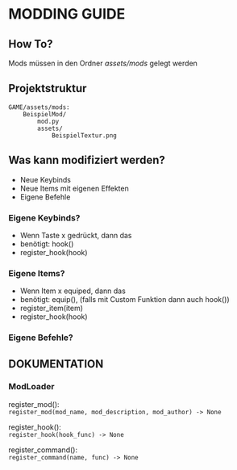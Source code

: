 # MODDING GUIDE
## How To?
Mods müssen in den Ordner *assets/mods* gelegt werden

## Projektstruktur
```
GAME/assets/mods:
    BeispielMod/
        mod.py
        assets/
            BeispielTextur.png
```
    
## Was kann modifiziert werden?
* Neue Keybinds
* Neue Items mit eigenen Effekten
* Eigene Befehle

### Eigene Keybinds?
* Wenn Taste x gedrückt, dann das
* benötigt: hook()
* register_hook(hook)

### Eigene Items?
* Wenn Item x equiped, dann das
* benötigt: equip(), (falls mit Custom Funktion dann auch hook())
* register_item(item)
* register_hook(hook)

### Eigene Befehle?


## DOKUMENTATION
### ModLoader
register_mod():  
    `register_mod(mod_name, mod_description, mod_author) -> None`
        

register_hook():  
    `register_hook(hook_func) -> None`


register_command():  
    `register_command(name, func) -> None`




